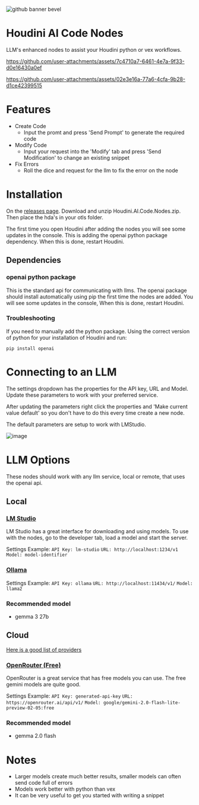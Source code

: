 ![github banner bevel](https://github.com/user-attachments/assets/8eef11d8-7923-4ca0-b709-e7e08b95d2c1)

# Houdini AI Code Nodes
LLM's enhanced nodes to assist your Houdini python or vex workflows.

https://github.com/user-attachments/assets/7c4710a7-6461-4e7a-9f33-d0e16430a0ef

https://github.com/user-attachments/assets/02e3e16a-77a6-4cfa-9b28-d1ce42399515

# Features
- Create Code  
  - Input the promt and press 'Send Prompt' to generate the required code
- Modify Code
  - Input your request into the 'Modify' tab and press 'Send Modification' to change an existing snippet
- Fix Errors
  - Roll the dice and request for the llm to fix the error on the node

# Installation

On the [releases page](https://github.com/SeanPuller/Houdini-AI-Code-Nodes/releases). Download and unzip Houdini.AI.Code.Nodes.zip. Then place the hda's in your otls folder. 

The first time you open Houdini after adding the nodes you will see some updates in the console. This is adding the openai python package dependency. When this is done, restart Houdini.

## Dependencies
### openai python package
This is the standard api for communicating with llms.
The openai package should install automatically using pip the first time the nodes are added. You will see some updates in the console, When this is done, restart Houdini.

### Troubleshooting
If you need to manually add the python package. Using the correct version of python for your installation of Houdini and run:
```
pip install openai
```

# Connecting to an LLM

The settings dropdown has the properties for the API key, URL and Model. Update these parameters to work with your preferred service.

After updating the parameters right click the properties and 'Make current value default' so you don't have to do this every time create a new node.

The default parameters are setup to work with LMStudio.

![image](https://github.com/user-attachments/assets/ec73e658-0df5-4d13-a550-c1a34c44fe87)

# LLM Options
These nodes should work with any llm service, local or remote, that uses the openai api.
## Local
### [LM Studio](https://lmstudio.ai/)
LM Studio has a great interface for downloading and using models.
To use with the nodes, go to the developer tab, load a model and start the server.

Settings Example:
```API Key: lm-studio```
```URL: http://localhost:1234/v1```
```Model: model-identifier```


### [Ollama](https://ollama.com/)
Settings Example:
```API Key: ollama```
```URL: http://localhost:11434/v1/```
```Model: llama2```

### Recommended model
- gemma 3 27b

## Cloud
[Here is a good list of providers](https://github.com/XueyanZhang/awesome-ai-mode-api?tab=readme-ov-file)

### [OpenRouter (Free)](https://openrouter.ai/)
OpenRouter is a great service that has free models you can use. The free gemini models are quite good.

Settings Example:
```API Key: generated-api-key```
```URL: https://openrouter.ai/api/v1/```
```Model: google/gemini-2.0-flash-lite-preview-02-05:free```

### Recommended model
- gemma 2.0 flash
  
# Notes
- Larger models create much better results, smaller models can often send code full of errors
- Models work better with python than vex
- It can be very useful to get you started with writing a snippet
